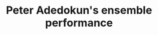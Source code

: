 ---
layout: manifest
title: Peter Adedokun's ensemble performance
manifest_name: peter-oladokun-s-ensemble-performance

---